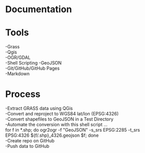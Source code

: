 Documentation
=============

Tools
=============
-Grass <br> -Qgis <br> -OGR/GDAL <br> -Shell Scripting <be> -GeoJSON <br> -Git/GitHub/GitHub Pages <br> -Markdown

Process
=============
-Extract GRASS data using QGis <br> -Convert and reproject to WGS84 lat/lon (EPSG:4326) <br> -Convert shapefiles to GeoJSON in a Test Directory <br> -Automate the conversion with this shell script ... <br>		       for f in *.shp; do ogr2ogr -f "GeoJSON" -s_srs EPSG:2285 -t_srs EPSG:4326  ${f/.shp}_4326.geojson $f; done <br> -Create repo on GitHub <br> -Push data to GitHub 